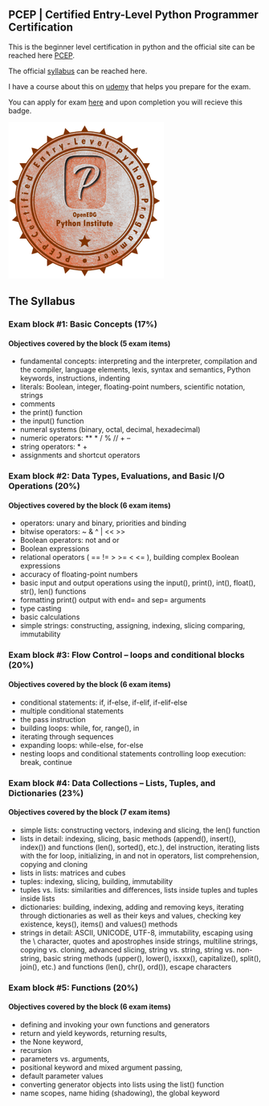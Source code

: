 ## PCEP | Certified Entry-Level Python Programmer Certification

This is the beginner level certification in python and the official site can be reached here [PCEP](https://pythoninstitute.org/certification/pcep-certification-entry-level/).

The official [syllabus](https://pythoninstitute.org/certification/pcep-certification-entry-level/pcep-exam-syllabus/) can be reached here.

I have a course about this on [udemy](https://www.udemy.com/course/becoming-pcep-python-certified-entry-level-programmer) that helps you prepare for the exam.

You can apply for exam [here](https://edube.org/registration) and upon completion you will recieve this badge.

![PCEP.PNG](/pics/PCEP.PNG)

## The Syllabus

### Exam block #1: Basic Concepts (17%) 

#### Objectives covered by the block (5 exam items)  
- fundamental concepts: interpreting and the interpreter, compilation and the compiler, language elements, lexis, syntax and semantics, Python keywords, instructions, indenting 
- literals: Boolean, integer, floating-point numbers, scientific notation, strings 
- comments 
- the print() function 
- the input() function 
- numeral systems (binary, octal, decimal, hexadecimal) 
- numeric operators: ** * / % // + – 
- string operators: * + 
- assignments and shortcut operators 

### Exam block #2: Data Types, Evaluations, and Basic I/O Operations (20%) 

#### Objectives covered by the block (6 exam items)  
- operators: unary and binary, priorities and binding 
- bitwise operators: ~ & ^ | << >> 
- Boolean operators: not and or 
- Boolean expressions 
- relational operators ( == != > >= < <= ), building complex Boolean expressions 
- accuracy of floating-point numbers 
- basic input and output operations using the input(), print(), int(), float(), str(), len() functions 
- formatting print() output with end= and sep= arguments 
- type casting 
- basic calculations 
- simple strings: constructing, assigning, indexing, slicing comparing, immutability 

### Exam block #3: Flow Control – loops and conditional blocks (20%) 

#### Objectives covered by the block (6 exam items)  
- conditional statements: if, if-else, if-elif, if-elif-else 
- multiple conditional statements 
- the pass instruction 
- building loops: while, for, range(), in 
- iterating through sequences 
- expanding loops: while-else, for-else 
- nesting loops and conditional statements controlling loop execution: break, continue 

### Exam block #4: Data Collections – Lists, Tuples, and Dictionaries (23%) 

#### Objectives covered by the block (7 exam items)  
- simple lists: constructing vectors, indexing and slicing, the len() function 
- lists in detail: indexing, slicing, basic methods (append(), insert(), index()) and functions (len(), sorted(), etc.), del instruction, iterating lists with the for loop, initializing, in and not in operators, list comprehension, copying and cloning 
- lists in lists: matrices and cubes 
- tuples: indexing, slicing, building, immutability 
- tuples vs. lists: similarities and differences, lists inside tuples and tuples inside lists 
- dictionaries: building, indexing, adding and removing keys, iterating through dictionaries as well as their keys and values, checking key existence, keys(), items() and values() methods 
- strings in detail: ASCII, UNICODE, UTF-8, immutability, escaping using the \ character, quotes and apostrophes inside strings, multiline strings, copying vs. cloning, advanced slicing, string vs. string, string vs. non-string, basic string methods (upper(), lower(), isxxx(), capitalize(), split(), join(), etc.) and functions (len(), chr(), ord()), escape characters 

### Exam block #5: Functions (20%) 

#### Objectives covered by the block (6 exam items)  
- defining and invoking your own functions and generators 
- return and yield keywords, returning results, 
- the None keyword, 
- recursion 
- parameters vs. arguments, 
- positional keyword and mixed argument passing, 
- default parameter values 
- converting generator objects into lists using the list() function 
- name scopes, name hiding (shadowing), the global keyword
